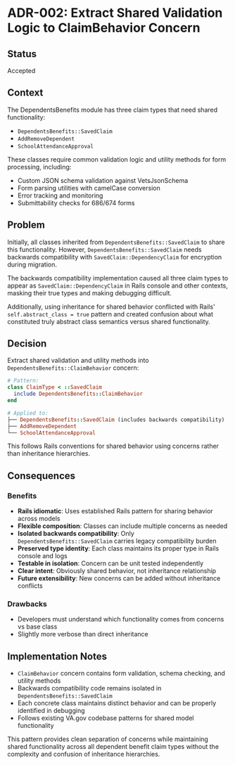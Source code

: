 # ADR-002: Extract Shared Validation Logic to ClaimBehavior Concern

## Status
Accepted

## Context
The DependentsBenefits module has three claim types that need shared functionality:
- `DependentsBenefits::SavedClaim`
- `AddRemoveDependent` 
- `SchoolAttendanceApproval`

These classes require common validation logic and utility methods for form processing, including:
- Custom JSON schema validation against VetsJsonSchema
- Form parsing utilities with camelCase conversion
- Error tracking and monitoring
- Submittability checks for 686/674 forms

## Problem
Initially, all classes inherited from `DependentsBenefits::SavedClaim` to share this functionality. However, `DependentsBenefits::SavedClaim` needs backwards compatibility with `SavedClaim::DependencyClaim` for encryption during migration.

The backwards compatibility implementation caused all three claim types to appear as `SavedClaim::DependencyClaim` in Rails console and other contexts, masking their true types and making debugging difficult.

Additionally, using inheritance for shared behavior conflicted with Rails' `self.abstract_class = true` pattern and created confusion about what constituted truly abstract class semantics versus shared functionality.

## Decision
Extract shared validation and utility methods into `DependentsBenefits::ClaimBehavior` concern:

```ruby
# Pattern:
class ClaimType < ::SavedClaim
  include DependentsBenefits::ClaimBehavior
end

# Applied to:
├── DependentsBenefits::SavedClaim (includes backwards compatibility)
├── AddRemoveDependent 
└── SchoolAttendanceApproval
```

This follows Rails conventions for shared behavior using concerns rather than inheritance hierarchies.

## Consequences

### Benefits
- **Rails idiomatic**: Uses established Rails pattern for sharing behavior across models
- **Flexible composition**: Classes can include multiple concerns as needed
- **Isolated backwards compatibility**: Only `DependentsBenefits::SavedClaim` carries legacy compatibility burden
- **Preserved type identity**: Each class maintains its proper type in Rails console and logs
- **Testable in isolation**: Concern can be unit tested independently
- **Clear intent**: Obviously shared behavior, not inheritance relationship
- **Future extensibility**: New concerns can be added without inheritance conflicts

### Drawbacks
- Developers must understand which functionality comes from concerns vs base class
- Slightly more verbose than direct inheritance

## Implementation Notes
- `ClaimBehavior` concern contains form validation, schema checking, and utility methods
- Backwards compatibility code remains isolated in `DependentsBenefits::SavedClaim`
- Each concrete class maintains distinct behavior and can be properly identified in debugging
- Follows existing VA.gov codebase patterns for shared model functionality

This pattern provides clean separation of concerns while maintaining shared functionality across all dependent benefit claim types without the complexity and confusion of inheritance hierarchies.